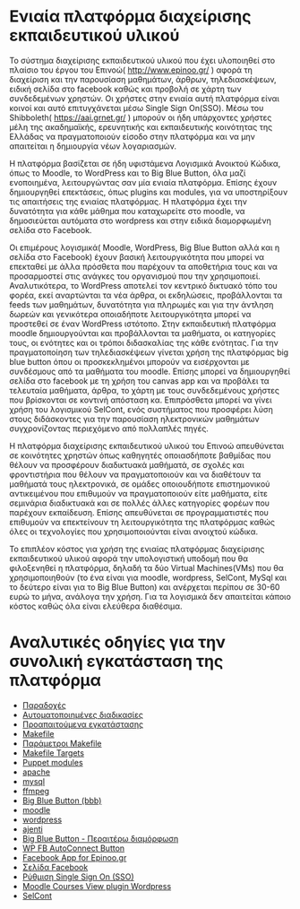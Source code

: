 # Ενιαία πλατφόρμα διαχείρισης εκπαιδευτικού υλικού

Το σύστημα διαχείρισης εκπαιδευτικού υλικού που έχει υλοποιηθεί στο πλαίσιο του έργου του Επινοώ( http://www.epinoo.gr/ ) αφορά τη διαχείριση και την παρουσίαση μαθημάτων, άρθρων, τηλεδιασκέψεων, ειδική σελίδα στο facebook καθώς και προβολή σε χάρτη των συνδεδεμένων χρηστών. Οι χρήστες στην ενιαία αυτή πλατφόρμα είναι κοινοί και αυτό επιτυγχάνεται μέσω Single Sign On(SSO). Μέσω του  Shibboleth( https://aai.grnet.gr/ )  μπορούν οι ήδη υπάρχοντες χρήστες μέλη της ακαδημαϊκής, ερευνητικής και εκπαιδευτικής κοινότητας της Ελλάδας να πραγματοποιούν είσοδο στην πλατφόρμα και να μην απαιτείται η δημιουργία νέων λογαριασμών.

Η πλατφόρμα βασίζεται σε ήδη υφιστάμενα Λογισμικά Ανοικτού Κώδικα, όπως το Moodle, το WordPress και το Big Blue Button, όλα μαζί ενοποιημένα, λειτουργώντας σαν μία ενιαία πλατφόρμα. Επίσης έχουν δημιουργηθεί επεκτάσεις, όπως plugins και modules, για να υποστηρίξουν τις απαιτήσεις της ενιαίας πλατφόρμας.  Η πλατφόρμα έχει την δυνατότητα για κάθε μάθημα που καταχωρείτε στο moodle, να δημοσιεύεται αυτόματα στο wordpress και στην ειδικά διαμορφωμένη σελίδα στο Facebook.

Οι επιμέρους λογισμικά( Moodle, WordPress, Big Blue Button αλλά και η σελίδα στο Facebook) έχουν βασική λειτουργικότητα που μπορεί να επεκταθεί με άλλα πρόσθετα που παρέχουν τα αποθετήρια τους και να προσαρμοστεί στις ανάγκες του οργανισμού που την χρησιμοποιεί. Αναλυτικότερα, το WordPress αποτελεί τον κεντρικό δικτυακό τόπο του φορέα, εκεί αναρτώνται τα νέα άρθρα, οι εκδηλώσεις, προβάλλονται τα feeds των μαθημάτων, δυνατότητα για  πληρωμές και για την άντληση δωρεών και γενικότερα οποιαδήποτε λειτουργικότητα μπορεί να προστεθεί σε έναν WordPress ιστότοπο. Στην εκπαιδευτική πλατφόρμα moodle δημιουργούνται και προβάλλονται τα μαθήματα, οι κατηγορίες τους, οι ενότητες και οι τρόποι διδασκαλίας της κάθε ενότητας. Για την πραγματοποίηση των τηλεδιασκέψεων γίνεται χρήση της πλατφόρμας big blue button όπου οι προσκεκλημένοι μπορούν να εισέρχονται με συνδέσμους από τα μαθήματα του moodle. Επίσης μπορεί να δημιουργηθεί σελίδα στο facebook με τη χρήση του canvas app και να προβάλει τα τελευταία μαθήματα, άρθρα, το χάρτη με τους συνδεδεμένους χρήστες που βρίσκονται σε κοντινή απόσταση κα. Επιπρόσθετα μπορεί να γίνει χρήση του λογισμικού SelCont, ενός συστήματος που προσφέρει λύση στους διδάσκοντες για την παρουσίαση ηλεκτρονικών μαθημάτων συγχρονίζοντας περιεχόμενο από πολλαπλές πηγές.

Η πλατφόρμα διαχείρισης εκπαιδευτικού υλικού του Επινοώ απευθύνεται σε κοινότητες χρηστών όπως καθηγητές οποιασδήποτε βαθμίδας που θέλουν να προσφέρουν διαδικτυακά μαθήματά, σε σχολές και φροντιστήρια που θέλουν να πραγματοποιούν και να διαθέτουν τα μαθήματά τους ηλεκτρονικά, σε ομάδες οποιουδήποτε επιστημονικού αντικειμένου που επιθυμούν να πραγματοποιούν είτε μαθήματα, είτε σεμινάρια διαδικτυακά και σε πολλές άλλες κατηγορίες φορέων που παρέχουν εκπαίδευση. Επίσης απευθύνεται σε προγραμματιστές που επιθυμούν να επεκτείνουν τη λειτουργικότητα της πλατφόρμας καθώς όλες οι τεχνολογίες που χρησιμοποιούνται είναι ανοιχτού κώδικα.

Το επιπλέον κόστος για χρήση της ενιαίας πλατφόρμας διαχείρισης εκπαιδευτικού υλικού αφορά την υπολογιστική υποδομή που θα φιλοξενηθεί η πλατφόρμα, δηλαδή τα δύο Virtual Machines(VMs) που θα χρησιμοποιηθούν (το ένα είναι για moodle, wordpress, SelCont, MySql και το δεύτερο είναι για το Big Blue Button) και ανέρχεται περίπου σε 30-60 ευρώ το μήνα, ανάλογα την χρήση. Για τα λογισμικά δεν απαιτείται κάποιο κόστος καθώς όλα είναι ελεύθερα διαθέσιμα.

# Αναλυτικές οδηγίες για την συνολική εγκατάσταση της πλατφόρμα

* <a href="https://github.com/eellak/epinoo-platform/wiki/%CF%80%CE%B1%CF%81%CE%B1%CE%B4%CE%BF%CF%87%CE%AD%CF%82" target="_blank">Παραδοχές</a>
* <a href="https://github.com/eellak/epinoo-platform/wiki/%CE%91%CF%85%CF%84%CE%BF%CE%BC%CE%B1%CF%84%CE%BF%CF%80%CE%BF%CE%B9%CE%B7%CE%BC%CE%AD%CE%BD%CE%B5%CF%82-%CE%B4%CE%B9%CE%B1%CE%B4%CE%B9%CE%BA%CE%B1%CF%83%CE%AF%CE%B5%CF%82" target="_blank">Αυτοματοποιημένες διαδικασίες</a>
* <a href="https://github.com/eellak/epinoo-platform/wiki/%CE%A0%CF%81%CE%BF%CE%B1%CF%80%CE%B1%CE%B9%CF%84%CE%BF%CF%8D%CE%BC%CE%B5%CE%BD%CE%B1-%CE%B5%CE%B3%CE%BA%CE%B1%CF%84%CE%AC%CF%83%CF%84%CE%B1%CF%83%CE%B7%CF%82" target="_blank">Προαπαιτούμενα εγκατάστασης</a>
* <a href="https://github.com/eellak/epinoo-platform/wiki/Makefile" target="_blank">Makefile</a>
* <a href="https://github.com/eellak/epinoo-platform/wiki/%CE%A0%CE%B1%CF%81%CE%AC%CE%BC%CE%B5%CF%84%CF%81%CE%BF%CE%B9-Makefile" target="_blank">Παράμετροι Makefile</a>
* <a href="https://github.com/eellak/epinoo-platform/wiki/Makefile-Targets" target="_blank">Makefile Targets</a>
* <a href="https://github.com/eellak/epinoo-platform/wiki/Puppet-modules" target="_blank">Puppet modules</a>
* <a href="https://github.com/eellak/epinoo-platform/wiki/apache" target="_blank">apache</a>
* <a href="https://github.com/eellak/epinoo-platform/wiki/mysql" target="_blank">mysql</a>
* <a href="https://github.com/eellak/epinoo-platform/wiki/ffmpeg" target="_blank">ffmpeg</a>
* <a href="https://github.com/eellak/epinoo-platform/wiki/Big-Blue-Button-(bbb)" target="_blank">Big Blue Button (bbb)</a>
* <a href="https://github.com/eellak/epinoo-platform/wiki/moodle" target="_blank">moodle</a>
* <a href="https://github.com/eellak/epinoo-platform/wiki/wordpress" target="_blank">wordpress</a>
* <a href="https://github.com/eellak/epinoo-platform/wiki/ajenti" target="_blank">ajenti</a>
* <a href="https://github.com/eellak/epinoo-platform/wiki/Big-Blue-Button---%CE%B4%CE%B9%CE%B1%CE%BC%CF%8C%CF%81%CF%86%CF%89%CF%83%CE%B7" target="_blank">Big Blue Button - Περαιτέρω διαμόρφωση</a>
* <a href="https://github.com/eellak/epinoo-platform/wiki/WP-FB-AutoConnect-Button" target="_blank">WP FB AutoConnect Button</a>
* <a href="https://github.com/eellak/epinoo-platform/wiki/Facebook-App-for-Epinoo.gr" target="_blank">Facebook App for Epinoo.gr</a>
* <a href="https://github.com/eellak/epinoo-platform/wiki/%CE%A3%CE%B5%CE%BB%CE%AF%CE%B4%CE%B1-Facebook" target="_blank">Σελίδα Facebook</a>
* <a href="https://github.com/eellak/epinoo-platform/wiki/%CE%A1%CF%8D%CE%B8%CE%BC%CE%B9%CF%83%CE%B7-Single-Sign-On-(SSO)" target="_blank">Ρύθμιση Single Sign On (SSO)</a>
* <a href="https://github.com/eellak/epinoo-platform/wiki/Moodle-Courses-View-plugin-for-Wordpress" target="_blank">Moodle Courses View plugin Wordpress</a>
* <a href="https://github.com/eellak/epinoo-platform/wiki/SelCont" target="_blank">SelCont</a>

